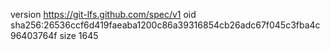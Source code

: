 version https://git-lfs.github.com/spec/v1
oid sha256:26536ccf6d419faeaba1200c86a39316854cb26adc67f045c3fba4c96403764f
size 1645
